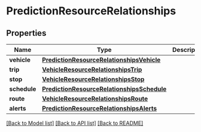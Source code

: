 # PredictionResourceRelationships

## Properties
Name | Type | Description | Notes
------------ | ------------- | ------------- | -------------
**vehicle** | [**PredictionResourceRelationshipsVehicle**](PredictionResourceRelationshipsVehicle.md) |  | [optional] 
**trip** | [**VehicleResourceRelationshipsTrip**](VehicleResourceRelationshipsTrip.md) |  | [optional] 
**stop** | [**VehicleResourceRelationshipsStop**](VehicleResourceRelationshipsStop.md) |  | [optional] 
**schedule** | [**PredictionResourceRelationshipsSchedule**](PredictionResourceRelationshipsSchedule.md) |  | [optional] 
**route** | [**VehicleResourceRelationshipsRoute**](VehicleResourceRelationshipsRoute.md) |  | [optional] 
**alerts** | [**PredictionResourceRelationshipsAlerts**](PredictionResourceRelationshipsAlerts.md) |  | [optional] 

[[Back to Model list]](../README.md#documentation-for-models) [[Back to API list]](../README.md#documentation-for-api-endpoints) [[Back to README]](../README.md)


